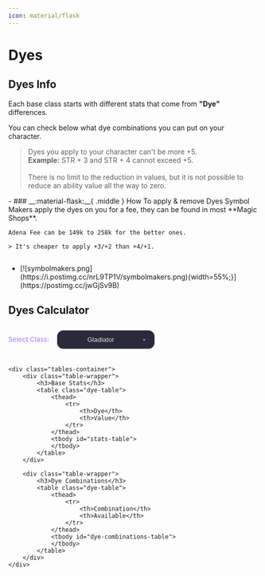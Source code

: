 ```yaml
---
icon: material/flask
---
```


# Dyes

## Dyes Info
<style>
    .dye-table {
        width: 100%;
        border-collapse: collapse;
        margin: 20px 0;
        background-color:rgba(56, 56, 74, 0.9);
        color: #e0e0e0;
    }
    .dye-table th, .dye-table td {
        padding: 8px;
        text-align: center;
    }
    .dye-table th {
        background-color:rgb(39, 39, 53);
        color: #b388ff;
    }
    .available { 
        color: #69f0ae;
        font-weight: bold;
    }
    .not-available { 
        color: #ff5252;
        font-weight: bold;
    }
    
    .available {
        color: #69f0ae;
        font-weight: bold;
        text-shadow: 0 0 8px rgba(105, 240, 174, 0.3);
    }
    
    .not-available {
        color: #ff5252;
        font-weight: bold;
        text-shadow: 0 0 8px rgba(255, 82, 82, 0.3);
    }
    
    select {
        text-align: center;
        padding: 10px 15px;
        border-radius: 12px;
        border: 1px solid #3a3a4a;
        background-color: #2a2a3a;
        color: #e0e0e0;
        margin-bottom: 20px;
        font-size: 0.95em;
        appearance: none;
        background-image: url("data:image/svg+xml;charset=UTF-8,%3csvg xmlns='http://www.w3.org/2000/svg' viewBox='0 0 24 24' fill='%23b388ff'%3e%3cpath d='M7 10l5 5 5-5z'/%3e%3c/svg%3e");
        background-repeat: no-repeat;
        background-position: right 12px center;
        background-size: 16px;
        padding-right: 36px;
        cursor: pointer;
        transition: all 0.2s ease;
    }
    
    select:hover {
        border-color: #7c4dff;
    }
    
    select:focus {
        outline: none;
        border-color: #7c4dff;
        box-shadow: 0 0 0 3px rgba(124, 77, 255, 0.2);
    }
    
    label {
        color: #b388ff;
        margin-right: 12px;
        font-size: 0.95em;
        font-weight: 500;
    }
    
    .tables-container {
        display: flex;
        gap: 24px;
        flex-wrap: wrap;
    }
    
    .table-wrapper {
        flex: 1;
        min-width: 300px;
    }
    
    optgroup {
        text-align: center;
        font-style: normal;
        color: #d1c4e9;
        background-color: rgba(0,0,0,0.1);
    }
    
    option {
        padding: 8px 12px;
        background-color: #2a2a3a;
    }
    
    h3 {
        color: #b388ff;
        border-bottom: 2px solid #3a3a4a;
        padding-bottom: 8px;
        margin: 10px 0 16px 0 !important;
        font-size: 1.1em;
        font-weight: 600;
    }

    .green-row {
        background-color: rgba(0, 120, 40, 0.3);
    }
    
    .red-row {
        background-color: rgba(100, 20, 30, 0.3);
    }
    
    figure {
        margin: 2em 0;
    }
</style>

Each base class starts with different stats that come from **"Dye"** differences.

You can check below what dye combinations you can put on your character.

> Dyes you apply to your character can't be more +5. <br> **Example:** STR + 3 and STR + 4 cannot exceed +5. <br> <br> There is no limit to the reduction in values, but it is not possible to reduce an ability value all the way to zero.

<div class="grid cards" markdown>
- ### __:material-flask:__{ .middle } How To apply & remove Dyes
    Symbol Makers apply the dyes on you for a fee, they can be found in most **Magic Shops**.

    Adena Fee can be 149k to 258k for the better ones. 
    
    > It's cheaper to apply +3/+2 than +4/+1.

- <figure markdown>
    [![symbolmakers.png](https://i.postimg.cc/nrL9TP1V/symbolmakers.png){width=55%;}](https://postimg.cc/jwGjSv9B)
    </figure>
</div>

## Dyes Calculator

<figure>
    <div>
        <label for="class-select">Select Class:</label>
        <select id="class-select" onchange="updateTables()">
            <optgroup label="= Human Fighter =">
                <option value="human-fighter-gladiator">Gladiator</option>
                <option value="human-fighter-warlord">Warlord</option>
                <option value="human-fighter-paladin">Paladin</option>
                <option value="human-fighter-dark-avenger">Dark Avenger</option>
                <option value="human-fighter-treasure-hunter">Treasure Hunter</option>
                <option value="human-fighter-hawkeye">Hawkeye</option>
            </optgroup>
            <optgroup label="= Human Mage =">
                <option value="human-mage-sorcerer">Sorcerer</option>
                <option value="human-mage-necromancer">Necromancer</option>
                <option value="human-mage-warlock">Warlock</option>
                <option value="human-mage-bishop">Bishop</option>
                <option value="human-mage-prophet">Prophet</option>
            </optgroup>
            <optgroup label="= Elf Fighter =">
                <option value="elf-fighter-temple-knight">Temple Knight</option>
                <option value="elf-fighter-swordsinger">Swordsinger</option>
                <option value="elf-fighter-plainswalker">Plainswalker</option>
                <option value="elf-fighter-silver-ranger">Silver Ranger</option>
            </optgroup>
            <optgroup label="= Elf Mage =">
                <option value="elf-mage-spellsinger">Spellsinger</option>
                <option value="elf-mage-elemental-summoner">Elemental Summoner</option>
                <option value="elf-mage-elven-elder">Elven Elder</option>
            </optgroup>
            <optgroup label="= Dark Elf Fighter =">
                <option value="de-fighter-shillien-knight">Shillien Knight</option>
                <option value="de-fighter-bladedancer">Bladedancer</option>
                <option value="de-fighter-abyss-walker">Abyss Walker</option>
                <option value="de-fighter-phantom-ranger">Phantom Ranger</option>
            </optgroup>
            <optgroup label="= Dark Elf Mage =">
                <option value="de-mage-spellhowler">Spellhowler</option>
                <option value="de-mage-phantom-summoner">Phantom Summoner</option>
                <option value="de-mage-shillien-elder">Shillien Elder</option>
            </optgroup>
            <optgroup label="= Orc Fighter =">
                <option value="orc-fighter-destroyer">Destroyer</option>
                <option value="orc-fighter-tyrant">Tyrant</option>
            </optgroup>
            <optgroup label="= Orc Mage =">
                <option value="orc-mage-overlord">Overlord</option>
                <option value="orc-mage-warcryer">Warcryer</option>
            </optgroup>
            <optgroup label="= Dwarf Fighter =">
                <option value="dwarf-fighter-bounty-hunter">Bounty Hunter</option>
                <option value="dwarf-mage-warsmith">Warsmith</option>
            </optgroup>
            <optgroup label="= Kamael =">
                <option value="kamael-male">Kamael Male</option>
                <option value="kamael-female">Kamael Female</option>
            </optgroup>
        </select>
    </div>

    <div class="tables-container">
        <div class="table-wrapper">
            <h3>Base Stats</h3>
            <table class="dye-table">
                <thead>
                    <tr>
                        <th>Dye</th>
                        <th>Value</th>
                    </tr>
                </thead>
                <tbody id="stats-table">
                </tbody>
            </table>
        </div>
        
        <div class="table-wrapper">
            <h3>Dye Combinations</h3>
            <table class="dye-table">
                <thead>
                    <tr>
                        <th>Combination</th>
                        <th>Available</th>
                    </tr>
                </thead>
                <tbody id="dye-combinations-table">
                </tbody>
            </table>
        </div>
    </div>
</figure>

<script>
(function() {
    const baseStats = {
        "fighter": {
            "human": { STR: 40, CON: 43, DEX: 30, WIT: 11, INT: 21, MEN: 25 },
            "elf": { STR: 36, CON: 36, DEX: 35, WIT: 14, INT: 23, MEN: 26 },
            "de": { STR: 41, CON: 32, DEX: 34, WIT: 12, INT: 25, MEN: 26 },
            "orc": { STR: 40, CON: 47, DEX: 26, WIT: 12, INT: 18, MEN: 27 },
            "dwarf": { STR: 39, CON: 45, DEX: 29, WIT: 10, INT: 20, MEN: 27 },
            "kamael": { STR: 41, CON: 31, DEX: 33, WIT: 11, INT: 29, MEN: 25 }
        },
        "mage": {
            "human": { STR: 22, CON: 27, DEX: 21, WIT: 20, INT: 41, MEN: 39 },
            "elf": { STR: 21, CON: 25, DEX: 24, WIT: 23, INT: 37, MEN: 40 },
            "de": { STR: 23, CON: 24, DEX: 23, WIT: 19, INT: 44, MEN: 37 },
            "orc": { STR: 25, CON: 31, DEX: 20, WIT: 21, INT: 31, MEN: 42 },
            "dwarf": { STR: 39, CON: 45, DEX: 29, WIT: 10, INT: 20, MEN: 27 },
            "kamael": { STR: 39, CON: 30, DEX: 35, WIT: 11, INT: 28, MEN: 27 }
        }
    };

    const dyeCombinations = {
        "intMen": [
            "human-mage-sorcerer", "human-mage-necromancer", "human-mage-warlock",
            "elf-mage-spellsinger", "elf-mage-elemental-summoner",
            "de-mage-spellhowler", "de-mage-phantom-summoner"
        ],
        
        "intWit": [
            "human-fighter-gladiator", "human-mage-warlock", "human-mage-necromancer", "human-mage-sorcerer", "human-fighter-warlord", "human-fighter-paladin",
            "human-fighter-dark-avenger", "elf-mage-spellsinger", "human-fighter-treasure-hunter", "human-fighter-hawkeye",
            "elf-fighter-temple-knight", "elf-fighter-swordsinger", "elf-fighter-plainswalker", "elf-mage-elemental-summoner",
            "elf-fighter-silver-ranger", "de-fighter-shillien-knight", "de-fighter-bladedancer",
            "de-fighter-abyss-walker", "dwarf-mage-warsmith", "de-fighter-phantom-ranger", "orc-fighter-destroyer",
            "orc-fighter-tyrant", "dwarf-fighter-bounty-hunter", "de-mage-spellhowler", "kamael-male", "kamael-female", "de-mage-phantom-summoner"
        ],
        
        "menWit": [
            "human-mage-bishop", "elf-mage-spellsinger", "human-mage-warlock", "human-mage-necromancer", "human-mage-sorcerer", "human-mage-prophet", "elf-mage-elven-elder", "elf-mage-elemental-summoner", 
            "de-mage-shillien-elder", "orc-mage-overlord", "orc-mage-warcryer",
            "de-mage-spellhowler", "de-mage-phantom-summoner"
        ]
    };

    const classTypes = {
        "human-fighter-gladiator": "fighter",
        "human-fighter-warlord": "fighter",
        "human-fighter-paladin": "fighter",
        "human-fighter-dark-avenger": "fighter",
        "human-fighter-treasure-hunter": "fighter",
        "human-fighter-hawkeye": "fighter",
        "human-mage-sorcerer": "mage",
        "human-mage-necromancer": "mage",
        "human-mage-warlock": "mage",
        "human-mage-bishop": "mage",
        "human-mage-prophet": "mage",
        
        "elf-fighter-temple-knight": "fighter",
        "elf-fighter-swordsinger": "fighter",
        "elf-fighter-plainswalker": "fighter",
        "elf-fighter-silver-ranger": "fighter",
        "elf-mage-spellsinger": "mage",
        "elf-mage-elemental-summoner": "mage",
        "elf-mage-elven-elder": "mage",
        
        "de-fighter-shillien-knight": "fighter",
        "de-fighter-bladedancer": "fighter",
        "de-fighter-abyss-walker": "fighter",
        "de-fighter-phantom-ranger": "fighter",
        "de-mage-spellhowler": "mage",
        "de-mage-phantom-summoner": "mage",
        "de-mage-shillien-elder": "mage",
        
        "orc-fighter-destroyer": "fighter",
        "orc-fighter-tyrant": "fighter",
        "orc-mage-overlord": "mage",
        "orc-mage-warcryer": "mage",
        
        "dwarf-fighter-bounty-hunter": "fighter",
        "dwarf-mage-warsmith": "fighter",
        
        "kamael-male": "fighter",
        "kamael-female": "fighter"
    };

    function updateTables() {
        const select = document.getElementById("class-select");
        const classId = select.value;
        const statsTable = document.getElementById("stats-table");
        const combinationsTable = document.getElementById("dye-combinations-table");
        
        statsTable.innerHTML = "";
        combinationsTable.innerHTML = "";

        const parts = classId.split('-');
        const race = parts[0];
        const classType = classTypes[classId];
        
        const stats = baseStats[classType][race];
        
        for (const stat in stats) {
            const row = document.createElement("tr");
            
            const statCell = document.createElement("td");
            statCell.textContent = stat;
            
            const valueCell = document.createElement("td");
            valueCell.textContent = stats[stat];
            
            row.appendChild(statCell);
            row.appendChild(valueCell);
            statsTable.appendChild(row);
        }
        
        const combinations = [
            { name: "STR/CON/DEX", available: true, classes: "All classes" },
            { 
                name: "INT+MEN", 
                available: dyeCombinations.intMen.includes(classId),
                classes: "Sorcerer, Necromancer, Warlock, Spellsinger, Elemental Summoner, Spellhowler, Phantom Summoner"
            },
            { 
                name: "INT+WIT", 
                available: dyeCombinations.intWit.includes(classId),
                classes: "Sorcerer, Necromancer, Warlock, Spellsinger, Elemental Summoner, Spellhowler, Phantom Summoner, Paladin, Gladiator, Warlord, Dark Avenger, Treasure Hunter, Hawkeye, Temple Knight, Swordsinger, Plainswalker, Silver Ranger, Shillien Knight, Bladedancer, Abyss Walker, Phantom Ranger, Destroyer, Tyrant, Bounty Hunter, Warsmith"
            },
            { 
                name: "MEN+WIT", 
                available: dyeCombinations.menWit.includes(classId),
                classes: "Sorcerer, Necromancer, Warlock, Spellsinger, Elemental Summoner, Spellhowler, Phantom Summoner, Bishop, Prophet, Elven Elder, Shillien Elder, Overlord, Warcryer"
            }
        ];
        
        combinations.forEach(combo => {
            const row = document.createElement("tr");
            
            const nameCell = document.createElement("td");
            nameCell.textContent = combo.name;
            
            const availableCell = document.createElement("td");
            availableCell.innerHTML = combo.available 
                ? '<span class="available">Yes</span>' 
                : '<span class="not-available">No</span>';
            
            row.appendChild(nameCell);
            row.appendChild(availableCell);
            if (combo.available) {
                row.classList.add('green-row');
            } else {
                row.classList.add('red-row');
            }
            combinationsTable.appendChild(row);
        });
    }

    function initStatsWidget() {
        updateTables();
        
        const select = document.getElementById("class-select");
        if (select) {
            select.addEventListener("change", updateTables);
        }
    }

    if (document.readyState === 'complete') {
        initStatsWidget();
    } else {
        document.addEventListener('DOMContentLoaded', initStatsWidget);
    }

    if (typeof document$ !== 'undefined') {
        document$.subscribe(() => {
            setTimeout(initStatsWidget, 100);
        });
    }
})();
</script>